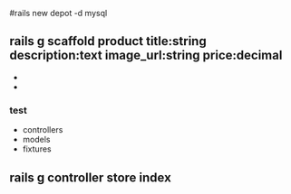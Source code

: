 #rails new depot -d mysql

## rails g scaffold product title:string description:text image_url:string price:decimal

- <body class='<%= controller.controller_name %>'> 
- <tr class="<%= cycle('list_line_odd', 'list_line_even') %>">

### test

- controllers
- models
- fixtures

## rails g controller store index


